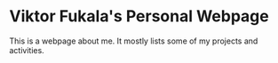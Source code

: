 # Viktor Fukala's Personal Webpage

This is a webpage about me. It mostly lists some of my projects and activities.
